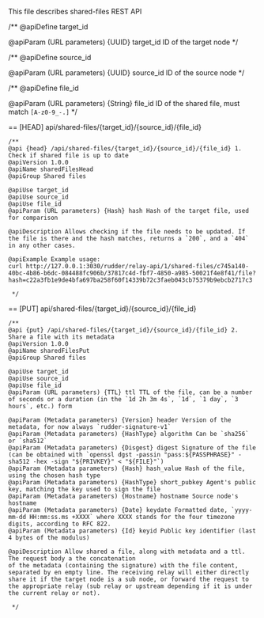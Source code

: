 This file describes shared-files REST API

 /**
   @apiDefine target_id

   @apiParam (URL parameters) {UUID} target_id ID of the target node
*/

 /**
   @apiDefine source_id

   @apiParam (URL parameters) {UUID} source_id ID of the source node
*/

 /**
   @apiDefine file_id

   @apiParam (URL parameters) {String} file_id ID of the shared file, must match `[A-z0-9_-.]`
*/

== [HEAD] api/shared-files/{target_id}/{source_id}/{file_id}

    /**
    @api {head} /api/shared-files/{target_id}/{source_id}/{file_id} 1. Check if shared file is up to date
    @apiVersion 1.0.0
    @apiName sharedFilesHead
    @apiGroup Shared files
    
    @apiUse target_id
    @apiUse source_id
    @apiUse file_id
    @apiParam (URL parameters) {Hash} hash Hash of the target file, used for comparison

    @apiDescription Allows checking if the file needs to be updated. If the file is there and the hash matches, returns a `200`, and a `404` in any other cases.

    @apiExample Example usage:
    curl http://127.0.0.1:3030/rudder/relay-api/1/shared-files/c745a140-40bc-4b86-b6dc-084488fc906b/37817c4d-fbf7-4850-a985-50021f4e8f41/file?hash=c22a3fb1e9de4bfa697ba258f60f14339b72c3faeb043cb75379b9ebcb2717c3

     */

== [PUT] api/shared-files/{target_id}/{source_id}/{file_id}

    /**
    @api {put} /api/shared-files/{target_id}/{source_id}/{file_id} 2. Share a file with its metadata
    @apiVersion 1.0.0
    @apiName sharedFilesPut
    @apiGroup Shared files
    
    @apiUse target_id
    @apiUse source_id
    @apiUse file_id
    @apiParam (URL parameters) {TTL} ttl TTL of the file, can be a number of seconds or a duration (in the `1d 2h 3m 4s`, `1d`, `1 day`, `3 hours`, etc.) form

    @apiParam (Metadata parameters) {Version} header Version of the metadata, for now always `rudder-signature-v1`
    @apiParam (Metadata parameters) {HashType} algorithm Can be `sha256` or `sha512`
    @apiParam (Metadata parameters) {Disgest} digest Signature of the file (can be obtained with `openssl dgst -passin "pass:${PASSPHRASE}" -sha512 -hex -sign "${PRIVKEY}" < "${FILE}"`)
    @apiParam (Metadata parameters) {Hash} hash_value Hash of the file, using the chosen hash type
    @apiParam (Metadata parameters) {HashType} short_pubkey Agent's public key, matching the key used to sign the file
    @apiParam (Metadata parameters) {Hostname} hostname Source node's hostname
    @apiParam (Metadata parameters) {Date} keydate Formatted date, `yyyy-mm-dd HH:mm:ss.ms +XXXX` where XXXX stands for the four timezone digits, according to RFC 822.
    @apiParam (Metadata parameters) {Id} keyid Public key identifier (last 4 bytes of the modulus)

    @apiDescription Allow shared a file, along with metadata and a ttl. The request body a the concatenation
    of the metadata (containing the signature) with the file content, separated by en empty line. The receiving relay will either directly share it if the target node is a sub node, or forward the request to the appropriate relay (sub relay or upstream depending if it is under the current relay or not).

     */
